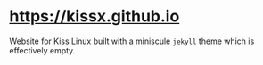 # https://kissx.github.io

Website for Kiss Linux built with a miniscule `jekyll` theme which is effectively empty.

